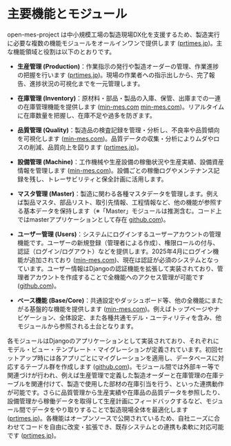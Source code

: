 # 主要機能とモジュール

open-mes-project は中小規模工場の製造現場DX化を支援するため、製造実行に必要な複数の機能モジュールをオールインワンで提供します
([prtimes.jp](https://prtimes.jp/main/html/rd/p/000000001.000134589.html))。主な機能領域と役割は以下のとおりです。

- **生産管理 (Production)**：作業指示の発行や製造オーダーの管理、作業進捗の把握を行います
  ([prtimes.jp](https://prtimes.jp/main/html/rd/p/000000001.000134589.html))。現場の作業者への指示出しから、完了報告、進捗状況の可視化までを一元管理します。

- **在庫管理 (Inventory)**：原材料・部品・製品の入庫、保管、出庫までの一連の在庫管理機能を提供します
  ([min-mes.com](https://min-mes.com/blog/2024-04-19/) [min-mes.com](https://min-mes.com/blog/2024-04-26/))。リアルタイムに在庫数量を把握し、在庫不足や過多を防ぎます。

- **品質管理 (Quality)**：製造品の検査記録を管理・分析し、不良率や品質傾向を可視化します
  ([min-mes.com](https://min-mes.com/blog/2024-04-26/))。品質データの収集・分析によりムダやロスの削減、品質向上を図ります
  ([prtimes.jp](https://prtimes.jp/main/html/rd/p/000000001.000134589.html))。

- **設備管理 (Machine)**：工作機械や生産設備の稼働状況や生産実績、設備資産情報を管理します
  ([min-mes.com](https://min-mes.com/blog/2024-04-26/))。設備ごとの稼働ログやメンテナンス記録を残し、トレーサビリティと保全計画に活用します。

- **マスタ管理 (Master)**：製造に関わる各種マスタデータを管理します。例えば製品マスタ、部品リスト、取引先情報、工程情報など、他の機能が参照する基本データを保持します（※「Master」モジュールは推測含む。コード上ではmasterアプリケーションとして存在
  [github.com](https://github.com/mihatama/open-mes-project/tree/main/open_mes/master))。

- **ユーザー管理 (Users)**：システムにログインするユーザーアカウントの管理機能です。ユーザーの新規登録（管理者による作成）、権限ロールの付与、認証（ログイン/ログアウト）などを提供します。2025年4月にログイン機能が追加されており
  ([min-mes.com](https://min-mes.com/blog/2024-04-19/))、現在は認証が必須のシステムとなっています。ユーザー情報はDjangoの認証機能を拡張して実装されており、管理者アカウントを作成することで全機能へのアクセス管理が可能です
  ([github.com](https://github.com/mihatama/open-mes-project/blob/main/README.md?plain=1#L182-L186))。

- **ベース機能 (Base/Core)**：共通設定やダッシュボード等、他の全機能にまたがる基盤的な機能を提供します
  ([min-mes.com](https://min-mes.com/blog/2024-04-26/))。例えばトップページやナビゲーション、全体設定、また各種共通モデル・ユーティリティを含み、他モジュールから参照される土台となります。

各モジュールはDjangoのアプリケーションとして実装されており、それぞれにモデル・ビュー・テンプレート・マイグレーションが定義されています。初回セットアップ時には各アプリごとにマイグレーションを適用し、データベースに対応するテーブル群を作成します
([github.com](https://github.com/mihatama/open-mes-project/blob/main/README.md?plain=1#L165-L179))。モジュール間では外部キー等で関連づけが行われ、例えば生産管理で定義した製造オーダーと在庫管理の在庫テーブルを関連付けて、製造で使用した部材の在庫引当を行う、といった連携動作が可能です。さらに品質管理から生産実績や在庫品の品質データを参照したり、設備管理から稼働データを取得して生産計画にフィードバックするなど、モジュール間でデータをやり取りすることで製造現場全体を最適化します
([prtimes.jp](https://prtimes.jp/main/html/rd/p/000000001.000134589.html))。各機能はオープンソースで公開されているため、自社ニーズに合わせてコードを自由に改変・拡張でき、既存システムとの連携も柔軟に対応可能です
([prtimes.jp](https://prtimes.jp/main/html/rd/p/000000001.000134589.html))。